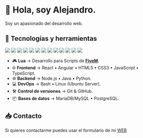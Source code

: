 # 👋 Hola, soy Alejandro.
Soy un apasionado del desarrollo web.

## 🚀 Tecnologías y herramientas
<div>
  <img src="https://img.shields.io/badge/Lua-2C2D72?style=for-the-badge&logo=lua&logoColor=white">
  <img src="https://img.shields.io/badge/React-61DAFB?style=for-the-badge&logo=react&logoColor=black">
  <img src="https://img.shields.io/badge/HTML5-E34F26?style=for-the-badge&logo=html5&logoColor=white">
  <img src="https://img.shields.io/badge/CSS3-1572B6?style=for-the-badge&logo=css&logoColor=white">
  <img src="https://img.shields.io/badge/JavaScript-F7DF1E?style=for-the-badge&logo=javascript&logoColor=black">
  <img src="https://img.shields.io/badge/TypeScript-3178C6?style=for-the-badge&logo=typescript&logoColor=white">
  <img src="https://img.shields.io/badge/Node.js-339933?style=for-the-badge&logo=node.js&logoColor=white">
    <img src="https://img.shields.io/badge/MariaDB-1F305F?style=for-the-badge&logo=mariadbfoundation&logoColor=white">
  <img src="https://img.shields.io/badge/PostgreSQL-4169E1?style=for-the-badge&logo=postgresql&logoColor=white">
  <img src="https://img.shields.io/badge/Linux-FCC624?style=for-the-badge&logo=linux&logoColor=black">
  <img src="https://img.shields.io/badge/Ubuntu-E95420?style=for-the-badge&logo=ubuntu&logoColor=white">
  <img src="https://img.shields.io/badge/Bash-4EAA25?style=for-the-badge&logo=gnu-bash&logoColor=white">
  <img src="https://img.shields.io/badge/Git-F05032?style=for-the-badge&logo=git&logoColor=white">
</div>

- 🎮 **Lua** → Desarrollo para Scripts de **[FiveM](https://fivem.net/)**.  
- 🌐 **Frontend** →  React • Angular • HTML5 • CSS3 • JavaScript • TypeScript.  
- ⚙️ **Backend** → Node.js • Java • Python.
- 💻 **DevOps** → Bash • Linux (Ubuntu Server).
- 🛠️ **Control de versiones** → Git & GitHub.
- 📦 **Bases de datos** → MariaDB/MySQL • PostgreSQL.  

## 📥 Contacto
Si quieres contactarme puedes usar el formulario de mi <a href="https://theealex11.github.io/">WEB</a>
